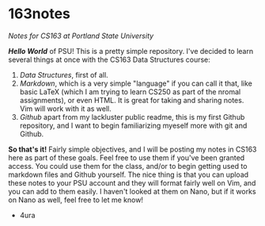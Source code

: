 # 163notes
*Notes for CS163 at Portland State University*

***Hello World*** of PSU! This is a pretty simple repository. I've decided to learn several things at once with the CS163 Data Structures course: 
1. *Data Structures*, first of all.
2. *Markdown*, which is a very simple "language" if you can call it that, like basic LaTeX (which I am trying to learn CS250 as part of the nromal assignments), or even HTML. It is great for taking and sharing notes. Vim will work with it as well.
3. *Github* apart from my lackluster public readme, this is my first Github repository, and I want to begin familiarizing myeself more with git and Github.

**So that's it!** Fairly simple objectives, and I will be posting my notes in CS163 here as part of these goals. Feel free to use them if you've been granted access. You could use them for the class, and/or to begin getting used to markdown files and Github yourself. The nice thing is that you can upload these notes to your PSU account and they will format fairly well on Vim, and you can add to them easily. I haven't looked at them on Nano, but if it works on Nano as well, feel free to let me know!

- 4ura
